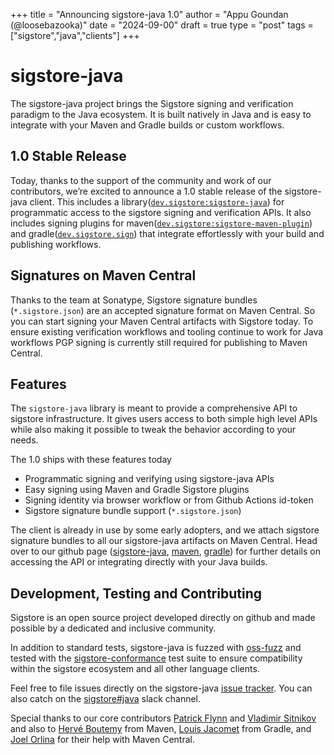 +++
title = "Announcing sigstore-java 1.0"
author = "Appu Goundan (@loosebazooka)"
date = "2024-09-00"
draft = true
type = "post"
tags = ["sigstore","java","clients"]
+++

# sigstore-java
The sigstore-java project brings the Sigstore signing and verification paradigm to the Java ecosystem. It is built natively in Java and is easy to integrate with your Maven and Gradle builds or custom workflows.

## 1.0 Stable Release
Today, thanks to the support of the community and work of our contributors, we’re excited to announce a 1.0 stable release of the sigstore-java client. This includes a library([`dev.sigstore:sigstore-java`](https://central.sonatype.com/artifact/dev.sigstore/sigstore-java)) for programmatic access to the sigstore signing and verification APIs. It also includes signing plugins for maven([`dev.sigstore:sigstore-maven-plugin`](https://central.sonatype.com/artifact/dev.sigstore/sigstore-maven-plugin)) and gradle([`dev.sigstore.sign`](https://plugins.gradle.org/plugin/dev.sigstore.sign)) that integrate effortlessly with your build and publishing workflows.

## Signatures on Maven Central
Thanks to the team at Sonatype, Sigstore signature bundles (`*.sigstore.json`) are an accepted signature format on Maven Central. So you can start signing your Maven Central artifacts with Sigstore today. To ensure existing verification workflows and tooling continue to work for Java workflows PGP signing is currently still required for publishing to Maven Central.

## Features
The `sigstore-java` library is meant to provide a comprehensive API to sigstore infrastructure. It gives users access to both simple high level APIs while also making it possible to tweak the behavior according to your needs.

The 1.0 ships with these features today
- Programmatic signing and verifying using sigstore-java APIs
- Easy signing using Maven and Gradle Sigstore plugins
- Signing identity via browser workflow or from Github Actions id-token
- Sigstore signature bundle support (`*.sigstore.json`)

The client is already in use by some early adopters, and we attach sigstore signature bundles to all our sigstore-java artifacts on Maven Central. Head over to our github page ([sigstore-java](https://github.com/sigstore/sigstore-java), [maven](https://github.com/sigstore/sigstore-java/tree/main/sigstore-maven-plugin), [gradle](https://github.com/sigstore/sigstore-java/tree/main/sigstore-gradle)) for further details on accessing the API or integrating directly with your Java builds.

## Development, Testing and Contributing
Sigstore is an open source project developed directly on github and made possible by a dedicated and inclusive community.

In addition to standard tests, sigstore-java is fuzzed with [oss-fuzz](https://github.com/sigstore/sigstore-java/tree/main/fuzzing) and tested with the [sigstore-conformance](https://github.com/sigstore/sigstore-conformance) test suite to ensure compatibility within the sigstore ecosystem and all other language clients.

Feel free to file issues directly on the sigstore-java [issue tracker](https://github.com/sigstore/sigstore-java/issues). You can also catch on the [sigstore#java](https://app.slack.com/client/T01CP44M5K9/C03239XUL92) slack channel.

Special thanks to our core contributors [Patrick Flynn](https://github.com/patflynn) and [Vladimir Sitnikov](https://github.com/vlsi) and also to [Hervé Boutemy](https://github.com/hboutemy) from Maven, [Louis Jacomet](https://github.com/ljacomet) from Gradle, and [Joel Orlina](https://github.com/jorlina) for their help with Maven Central.
